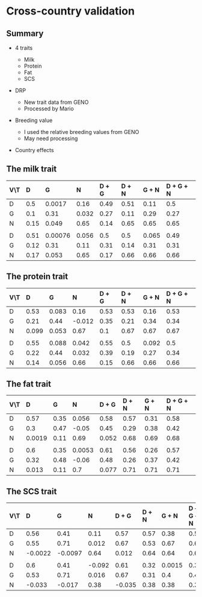 # Cross-country validation
## Summary
- 4 traits
  - Milk
  - Protein
  - Fat
  - SCS

- DRP
  - New trait data from GENO
  - Processed by Mario

- Breeding value
  - I used the relative breeding values from GENO
  - May need processing

- Country effects

## The milk trait
| V\\T | D | G | N | D + G | D + N | G + N | D + G + N |
| -- | :-- | :-- | :-- | :-- | :-- | :-- | :-- |
| D | 0.5 | 0.0017 | 0.16 | 0.49 | 0.51 | 0.11 | 0.5 |
| G | 0.1 | 0.31 | 0.032 | 0.27 | 0.11 | 0.29 | 0.27 |
| N | 0.15 | 0.049 | 0.65 | 0.14 | 0.65 | 0.65 | 0.65 |
| |
| D | 0.51 | 0.00076 | 0.056 | 0.5 | 0.5 | 0.065 | 0.49 |
| G | 0.12 | 0.31 | 0.11 | 0.31 | 0.14 | 0.31 | 0.31 |
| N | 0.17 | 0.053 | 0.65 | 0.17 | 0.66 | 0.66 | 0.66 |

## The protein trait
| V\\T | D | G | N | D + G | D + N | G + N | D + G + N |
| -- | :-- | :-- | :-- | :-- | :-- | :-- | :-- |
| D | 0.53 | 0.083 | 0.16 | 0.53 | 0.53 | 0.16 | 0.53 |
| G | 0.21 | 0.44 | -0.012 | 0.35 | 0.21 | 0.34 | 0.34 |
| N | 0.099 | 0.053 | 0.67 | 0.1 | 0.67 | 0.67 | 0.67 |
| |
| D | 0.55 | 0.088 | 0.042 | 0.55 | 0.5 | 0.092 | 0.5 |
| G | 0.22 | 0.44 | 0.032 | 0.39 | 0.19 | 0.27 | 0.34 |
| N | 0.14 | 0.056 | 0.66 | 0.15 | 0.66 | 0.66 | 0.66 |

## The fat trait
| V\\T | D | G | N | D + G | D + N | G + N | D + G + N |
| -- | :-- | :-- | :-- | :-- | :-- | :-- | :-- |
| D | 0.57 | 0.35 | 0.056 | 0.58 | 0.57 | 0.31 | 0.58 |
| G | 0.3 | 0.47 | -0.05 | 0.45 | 0.29 | 0.38 | 0.42 |
| N | 0.0019 | 0.11 | 0.69 | 0.052 | 0.68 | 0.69 | 0.68 |
| |
| D | 0.6 | 0.35 | 0.0053 | 0.61 | 0.56 | 0.26 | 0.57 |
| G | 0.32 | 0.48 | -0.06 | 0.48 | 0.26 | 0.37 | 0.42 |
| N | 0.013 | 0.11 | 0.7 | 0.077 | 0.71 | 0.71 | 0.71 |

## The SCS trait
| V\\T | D | G | N | D + G | D + N | G + N | D + G + N |
| -- | :-- | :-- | :-- | :-- | :-- | :-- | :-- |
| D | 0.56 | 0.41 | 0.11 | 0.57 | 0.57 | 0.38 | 0.57 |
| G | 0.55 | 0.71 | 0.012 | 0.67 | 0.53 | 0.67 | 0.66 |
| N | -0.0022 | -0.0097 | 0.64 | 0.012 | 0.64 | 0.64 | 0.63 |
| |
| D | 0.6 | 0.41 | -0.092 | 0.61 | 0.32 | 0.0015 | 0.35 |
| G | 0.53 | 0.71 | 0.016 | 0.67 | 0.31 | 0.4 | 0.49 |
| N | -0.033 | -0.017 | 0.38 | -0.035 | 0.38 | 0.38 | 0.38 |
